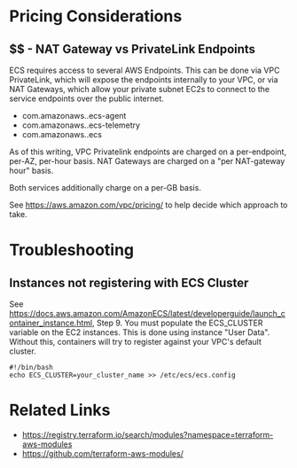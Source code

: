# Pricing Considerations

## $$ - NAT Gateway vs PrivateLink Endpoints
ECS requires access to several AWS Endpoints. This can be done via
VPC PrivateLink, which will expose the endpoints internally to your VPC,
or via NAT Gateways, which allow your private subnet EC2s to connect
to the service endpoints over the public internet.

* com.amazonaws.<region>.ecs-agent
* com.amazonaws.<region>.ecs-telemetry
* com.amazonaws.<region>.ecs

As of this writing, VPC Privatelink endpoints are charged on a per-endpoint,
per-AZ, per-hour basis. NAT Gateways are charged on a "per NAT-gateway hour" basis.

Both services additionally charge on a per-GB basis.

See https://aws.amazon.com/vpc/pricing/ to help decide which approach to take.

# Troubleshooting
## Instances not registering with ECS Cluster
See https://docs.aws.amazon.com/AmazonECS/latest/developerguide/launch_container_instance.html, Step 9. You must populate the ECS_CLUSTER variable on the EC2 instances. This is
done using instance "User Data". Without this, containers will try to register against
your VPC's default cluster.

```
#!/bin/bash
echo ECS_CLUSTER=your_cluster_name >> /etc/ecs/ecs.config
```

# Related Links
* https://registry.terraform.io/search/modules?namespace=terraform-aws-modules
* https://github.com/terraform-aws-modules/